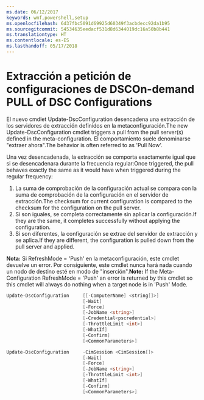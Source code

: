 ```yaml
---
ms.date: 06/12/2017
keywords: wmf,powershell,setup
ms.openlocfilehash: 6d37fbc5091d69925d60349f3acbdecc92da1b95
ms.sourcegitcommit: 54534635eedacf531d8d6344019dc16a50b8b441
ms.translationtype: HT
ms.contentlocale: es-ES
ms.lasthandoff: 05/17/2018
---
```

# <a name="on-demand-pull-of-dsc-configurations"></a><span data-ttu-id="c56bc-102">Extracción a petición de configuraciones de DSC</span><span class="sxs-lookup"><span data-stu-id="c56bc-102">On-demand PULL of DSC Configurations</span></span>

<span data-ttu-id="c56bc-103">El nuevo cmdlet Update-DscConfiguration desencadena una extracción de los servidores de extracción definidos en la metaconfiguración.</span><span class="sxs-lookup"><span data-stu-id="c56bc-103">The new Update-DscConfiguration cmdlet triggers a pull from the pull server(s) defined in the meta-configuration.</span></span> <span data-ttu-id="c56bc-104">El comportamiento suele denominarse "extraer ahora".</span><span class="sxs-lookup"><span data-stu-id="c56bc-104">The behavior is often referred to as 'Pull Now'.</span></span>


<span data-ttu-id="c56bc-105">Una vez desencadenada, la extracción se comporta exactamente igual que si se desencadenara durante la frecuencia regular:</span><span class="sxs-lookup"><span data-stu-id="c56bc-105">Once triggered, the pull behaves exactly the same as it would have when triggered during the regular frequency:</span></span>

1. <span data-ttu-id="c56bc-106">La suma de comprobación de la configuración actual se compara con la suma de comprobación de la configuración en el servidor de extracción.</span><span class="sxs-lookup"><span data-stu-id="c56bc-106">The checksum for current configuration is compared to the checksum for the configuration on the pull server.</span></span>
2. <span data-ttu-id="c56bc-107">Si son iguales, se completa correctamente sin aplicar la configuración.</span><span class="sxs-lookup"><span data-stu-id="c56bc-107">If they are the same, it completes successfully without applying the configuration.</span></span>
3. <span data-ttu-id="c56bc-108">Si son diferentes, la configuración se extrae del servidor de extracción y se aplica.</span><span class="sxs-lookup"><span data-stu-id="c56bc-108">If they are different, the configuration is pulled down from the pull server and applied.</span></span>

<span data-ttu-id="c56bc-109">**Nota:** Si RefreshMode = 'Push' en la metaconfiguración, este cmdlet devuelve un error. Por consiguiente, este cmdlet nunca hará nada cuando un nodo de destino esté en modo de "inserción".</span><span class="sxs-lookup"><span data-stu-id="c56bc-109">**Note:** If the Meta-Configuration RefreshMode = 'Push' an error is returned by this cmdlet so this cmdlet will always do nothing when a target node is in 'Push' Mode.</span></span>

```powershell
Update-DscConfiguration     [[-ComputerName] <string[]>]
                            [-Wait]
                            [-Force]
                            [-JobName <string>]
                            [-Credential<pscredential>]
                            [-ThrottleLimit <int>]
                            [-WhatIf]
                            [-Confirm]
                            [<CommonParameters>]

Update-DscConfiguration     -CimSession <CimSession[]>
                            [-Wait]
                            [-Force]
                            [-JobName <string>]
                            [-ThrottleLimit <int>]
                            [-WhatIf]
                            [-Confirm]
                            [<CommonParameters>]
```
